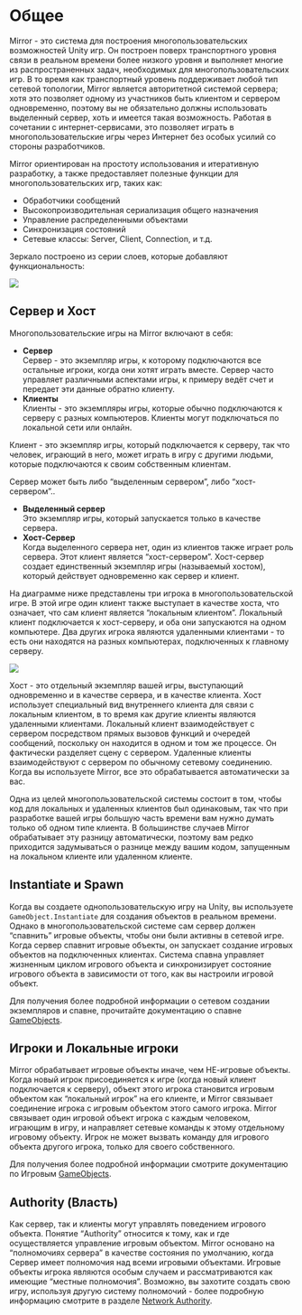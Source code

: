 # Общее

Mirror - это система для построения многопользовательских возможностей Unity игр. Он построен поверх транспортного уровня связи в реальном времени более низкого уровня и выполняет многие из распространенных задач, необходимых для многопользовательских игр. В то время как транспортный уровень поддерживает любой тип сетевой топологии, Mirror является авторитетной системой сервера; хотя это позволяет одному из участников быть клиентом и сервером одновременно, поэтому вы не обязательно должны использовать выделенный сервер, хоть и имеется такая возможность. Работая в сочетании с интернет-сервисами, это позволяет играть в многопользовательские игры через Интернет без особых усилий со стороны разработчиков.

Mirror ориентирован на простоту использования и итеративную разработку, а также предоставляет полезные функции для многопользовательских игр, таких как:

* Обработчики сообщений
* Высокопроизводительная сериализация общего назначения
* Управление распределенными объектами
* Синхронизация состояний
* Сетевые классы: Server, Client, Connection, и т.д.

Зеркало построено из серии слоев, которые добавляют функциональность:

![](<../../.gitbook/assets/image (125).png>)

## Сервер и Хост <a href="#server-and-host" id="server-and-host"></a>

Многопользовательские игры на Mirror включают в себя:

* **Сервер**\
  Сервер - это экземпляр игры, к которому подключаются все остальные игроки, когда они хотят играть вместе. Сервер часто управляет различными аспектами игры, к примеру ведёт счет и передает эти данные обратно клиенту.
* **Клиенты**\
  Клиенты - это экземпляры игры, которые обычно подключаются к серверу с разных компьютеров. Клиенты могут подключаться по локальной сети или онлайн.

Клиент - это экземпляр игры, который подключается к серверу, так что человек, играющий в него, может играть в игру с другими людьми, которые подключаются к своим собственным клиентам.

Сервер может быть либо “выделенным сервером”, либо “хост-сервером”..

* **Выделенный сервер**\
  Это экземпляр игры, который запускается только в качестве сервера.
* **Хост-Сервер**\
  Когда выделенного сервера нет, один из клиентов также играет роль сервера. Этот клиент является “хост-сервером”. Хост-сервер создает единственный экземпляр игры (называемый хостом), который действует одновременно как сервер и клиент.

На диаграмме ниже представлены три игрока в многопользовательской игре. В этой игре один клиент также выступает в качестве хоста, что означает, что сам клиент является “локальным клиентом”. Локальный клиент подключается к хост-серверу, и оба они запускаются на одном компьютере. Два других игрока являются удаленными клиентами - то есть они находятся на разных компьютерах, подключенных к главному серверу.

![](<../../.gitbook/assets/image (5).png>)

Хост - это отдельный экземпляр вашей игры, выступающий одновременно и в качестве сервера, и в качестве клиента. Хост использует специальный вид внутреннего клиента для связи с локальным клиентом, в то время как другие клиенты являются удаленными клиентами. Локальный клиент взаимодействует с сервером посредством прямых вызовов функций и очередей сообщений, поскольку он находится в одном и том же процессе. Он фактически разделяет сцену с сервером. Удаленные клиенты взаимодействуют с сервером по обычному сетевому соединению. Когда вы используете Mirror, все это обрабатывается автоматически за вас.

Одна из целей многопользовательской системы состоит в том, чтобы код для локальных и удаленных клиентов был одинаковым, так что при разработке вашей игры большую часть времени вам нужно думать только об одном типе клиента. В большинстве случаев Mirror обрабатывает эту разницу автоматически, поэтому вам редко приходится задумываться о разнице между вашим кодом, запущенным на локальном клиенте или удаленном клиенте.

## Instantiate и Spawn <a href="#instantiate-and-spawn" id="instantiate-and-spawn"></a>

Когда вы создаете однопользовательскую игру на Unity, вы используете `GameObject.Instantiate` для создания объектов в реальном времени. Однако в многопользовательской системе сам сервер должен “спавнить” игровые объекты, чтобы они были активны в сетевой игре. Когда сервер спавнит игровые объекты, он запускает создание игровых объектов на подключенных клиентах. Система спавна управляет жизненным циклом игрового объекта и синхронизирует состояние игрового объекта в зависимости от того, как вы настроили игровой объект.

Для получения более подробной информации о сетевом создании экземпляров и спавне, прочитайте документацию о спавне [GameObjects](../guides/gameobjects/).

## Игроки и Локальные игроки <a href="#players-and-local-players" id="players-and-local-players"></a>

Mirror обрабатывает игровые объекты иначе, чем НЕ-игровые объекты. Когда новый игрок присоединяется к игре (когда новый клиент подключается к серверу), объект этого игрока становится игровым объектом как “локальный игрок” на его клиенте, и Mirror связывает соединение игрока с игровым объектом этого самого игрока. Mirror связывает один игровой объект игрока с каждым человеком, играющим в игру, и направляет сетевые команды к этому отдельному игровому объекту. Игрок не может вызвать команду для игрового объекта другого игрока, только для своего собственного.

Для получения более подробной информации смотрите документацию по Игровым [GameObjects](../guides/gameobjects/).

## Authority (Власть)

Как сервер, так и клиенты могут управлять поведением игрового объекта. Понятие “Authority” относится к тому, как и где осуществляется управление игровым объектом. Mirror основано на “полномочиях сервера” в качестве состояния по умолчанию, когда Сервер имеет полномочия над всеми игровыми объектами. Игровые объекты игрока являются особым случаем и рассматриваются как имеющие “местные полномочия”. Возможно, вы захотите создать свою игру, используя другую систему полномочий - более подробную информацию смотрите в разделе [Network Authority](../guides/authority.md).
